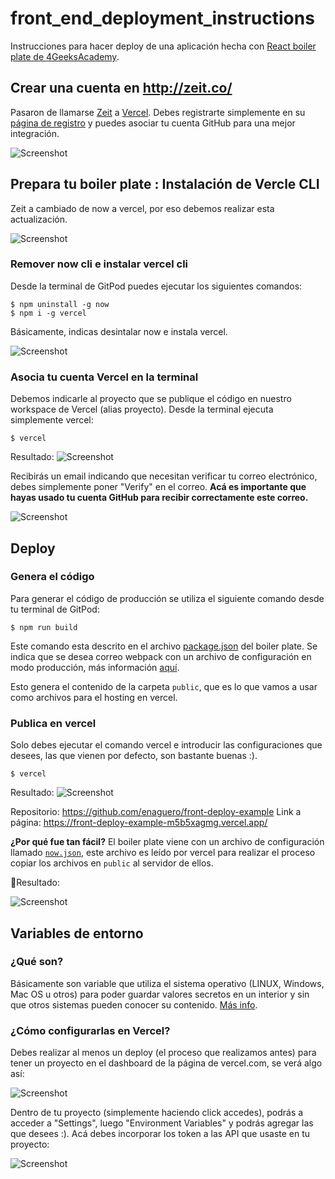 # front_end_deployment_instructions
Instrucciones para hacer deploy de una aplicación hecha con [React boiler plate de 4GeeksAcademy](https://github.com/4GeeksAcademy/react-hello-webapp).

## Crear una cuenta en http://zeit.co/

Pasaron de llamarse [Zeit](http://zeit.co/) a [Vercel](https://vercel.com/). Debes registrarte simplemente en su [página de registro](https://vercel.com/signup) y puedes asociar tu cuenta GitHub para una mejor integración.

![Screenshot](img/01.png)

## Prepara tu boiler plate : Instalación de Vercle CLI

Zeit a cambiado de now a vercel, por eso debemos realizar esta actualización.

![Screenshot](img/02.png)

### Remover now cli e instalar vercel cli

Desde la terminal de GitPod puedes ejecutar los siguientes comandos:

```
$ npm uninstall -g now
$ npm i -g vercel
```

Básicamente, indicas desintalar now e instala vercel.

![Screenshot](img/03.png)

### Asocia tu cuenta Vercel en la terminal

Debemos indicarle al proyecto que se publique el código en nuestro workspace de Vercel (alias proyecto). Desde la terminal ejecuta simplemente vercel:

```
$ vercel
``` 

Resultado:
![Screenshot](img/04.png)

Recibirás un email indicando que necesitan verificar tu correo electrónico, debes simplemente poner "Verify" en el correo. **Acá es importante que hayas usado tu cuenta GitHub para recibir correctamente este correo.** 

![Screenshot](img/05.png)

## Deploy

### Genera el código

Para generar el código de producción se utiliza el siguiente comando desde tu terminal de GitPod:

```
$ npm run build
```

Este comando esta descrito en el archivo [package.json](https://github.com/4GeeksAcademy/react-hello-webapp/blob/master/package.json#L11) del boiler plate. Se indica que se desea correo webpack con un archivo de configuración en modo producción, más información [aquí](https://webpack.js.org/api/cli/#with-configuration-file).

Esto genera el contenido de la carpeta `public`, que es lo que vamos a usar como archivos para el hosting en vercel.

### Publica en vercel

Solo debes ejecutar el comando vercel e introducir las configuraciones que desees, las que vienen por defecto, son bastante buenas :).

```
$ vercel
```

Resultado:
![Screenshot](img/06.png)

Repositorio: https://github.com/enaguero/front-deploy-example
Link a página: https://front-deploy-example-m5b5xagmg.vercel.app/

**¿Por qué fue tan fácil?** El boiler plate viene con un archivo de configuración llamado [`now.json`](https://github.com/4GeeksAcademy/react-hello-webapp/blob/master/now.json), este archivo es leído por vercel para realizar el proceso copiar los archivos en `public` al servidor de ellos.

Resultado:

![Screenshot](img/07.png)

## Variables de entorno

### ¿Qué son?

Básicamente son variable que utiliza el sistema operativo (LINUX, Windows, Mac OS u otros) para poder guardar valores secretos en un interior y sin que otros sistemas pueden conocer su contenido. [Más info](https://www.genbeta.com/desarrollo/variables-entorno-que-sirven-como-podemos-editarlas-windows-linux).

### ¿Cómo configurarlas en Vercel?

Debes realizar al menos un deploy (el proceso que realizamos antes) para tener un proyecto en el dashboard de la página de vercel.com, se verá algo así:

![Screenshot](img/08.png)

Dentro de tu proyecto (simplemente haciendo click accedes), podrás a acceder a "Settings", luego "Environment Variables" y podrás agregar las que desees :). Acá debes incorporar los token a las API que usaste en tu proyecto:

![Screenshot](img/09.png)

